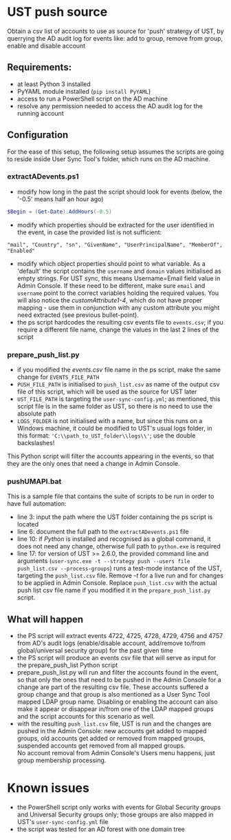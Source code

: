 # UST push source
Obtain a csv list of accounts to use as source for 'push' stratergy of UST, by querrying the AD audit log for events like: add to group, remove from group, enable and disable account

## Requirements:
- at least Python 3 installed
- PyYAML module installed (```pip install PyYAML```)
- access to run a PowerShell script on the AD machine
- resolve any permission needed to access the AD audit log for the running account

## Configuration
For the ease of this setup, the following setup assumes the scripts are going to reside inside User Sync Tool's folder, which runs on the AD machine.  

### extractADevents.ps1  
- modify how long in the past the script should look for events (below, the '-0.5' means half an hour ago)
```powershell
$Begin = (Get-Date).AddHours(-0.5)
```
- modify which properties should be extracted for the user identified in the event, in case the provided list is not sufficient:
```text
"mail", "Country", "sn", "GivenName", "UserPrincipalName", "MemberOf", "Enabled"
```
- modify which object properties should point to what variable. As a 'default' the script contains the ```username``` and ```domain``` values initialised as empty strings. For UST sync, this means Username=Email field value in Admin Console. If these need to be different, make sure ```email``` and ```username``` point to the correct variables holding the required values. You will also notice the *customAttribute1-4*, which do not have proper mapping - use them in conjunction with any custom attribute you might need extracted (see previous bullet-point).  
- the ps script hardcodes the resulting csv events file to ```events.csv```; if you require a different file name, change the values in the last 2 lines of the script  

### prepare_push_list.py  
- if you modified the *events.csv* file name in the ps script, make the same change for ```EVENTS_FILE_PATH```
- ```PUSH_FILE_PATH``` is initialised to ```push_list.csv``` as name of the output csv file of this script, which will be used as the source for UST later
- ```UST_FILE_PATH``` is targeting the ```user-sync-config.yml```; as mentioned, this script file is in the same folder as UST, so there is no need to use the absolute path
- ```LOGS_FOLDER``` is not initialised with a name, but since this runs on a Windows machine, it could be modified to UST's usual logs folder, in this format: ```'C:\\path_to_UST_folder\\logs\\'```; use the double backslashes!

This Python script will filter the accounts appearing in the events, so that they are the only ones that need a change in Admin Console.

### pushUMAPI.bat  
This is a sample file that contains the suite of scripts to be run in order to have full automation:  
- line 3: input the path where the UST folder containing the ps script is located
- line 6: document the full path to the ```extractADevents.ps1``` file
- line 10: if *Python* is installed and recognised as a global command, it does not need any change, otherwise full path to ```python.exe``` is required
- line 17: for version of UST >= 2.6.0, the provided command line and arguments (```user-sync.exe -t --strategy push --users file push_list.csv --process-groups```) runs a test-mode instance of the UST, targeting the ```push_list.csv``` file. Remove *-t* for a live run and for changes to be applied in Admin Console. Replace ```push_list.csv``` with the actual push list csv file name if you modified it in the ```prepare_push_list.py``` script.  

## What will happen
- the PS script will extract events 4722, 4725, 4728, 4729, 4756 and 4757 from AD's audit logs (enable/disable account, add/remove to/from global/universal security group) for the past given time
- the PS script will produce an events csv file that will serve as input for the prepare_push_list Python script
- prepare_push_list.py will run and filter the accounts found in the event, so that only the ones that need to be pushed in the Admin Console for a change are part of the resulting csv file. These accounts suffered a group change and that group is also mentioned as a User Sync Tool mapped LDAP group name. Disabling or enabling the account can also make it appear or disappear in/from one of the LDAP mapped groups and the script accounts for this scenario as well.
- with the resulting ```push_list.csv``` file, UST is run and the changes are pushed in the Admin Console: new accounts get added to mapped groups, old accounts get added or removed from mapped groups, suspended accounts get removed from all mapped groups.  
 No account removal from Admin Console's Users menu happens, just group membership processing.
 
 # Known issues
 - the PowerShell script only works with events for Global Security groups and Universal Security groups only; those groups are also mapped in UST's ```user-sync-config.yml``` file
 - the script was tested for an AD forest with one domain tree


